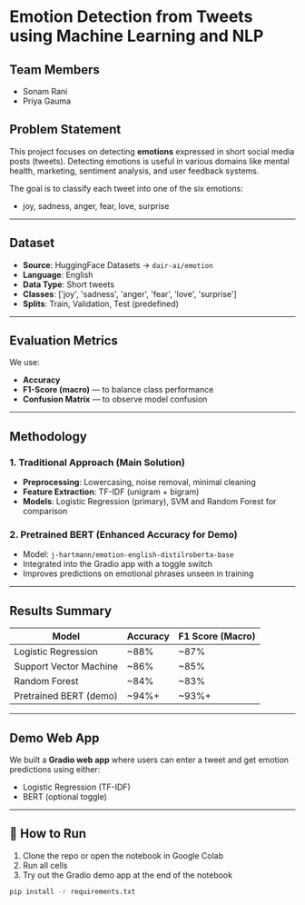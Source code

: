 # Emotion Detection from Tweets using Machine Learning and NLP

##  Team Members
- Sonam Rani
- Priya Gauma

## Problem Statement
This project focuses on detecting **emotions** expressed in short social media posts (tweets). Detecting emotions is useful in various domains like mental health, marketing, sentiment analysis, and user feedback systems.

The goal is to classify each tweet into one of the six emotions:
- joy, sadness, anger, fear, love, surprise

---

## Dataset
- **Source**: HuggingFace Datasets → `dair-ai/emotion`
- **Language**: English
- **Data Type**: Short tweets
- **Classes**: ['joy', 'sadness', 'anger', 'fear', 'love', 'surprise']
- **Splits**: Train, Validation, Test (predefined)

---

## Evaluation Metrics
We use:
- **Accuracy**
- **F1-Score (macro)** — to balance class performance
- **Confusion Matrix** — to observe model confusion

---

##  Methodology

### 1. Traditional Approach (Main Solution)
- **Preprocessing**: Lowercasing, noise removal, minimal cleaning
- **Feature Extraction**: TF-IDF (unigram + bigram)
- **Models**: Logistic Regression (primary), SVM and Random Forest for comparison

### 2. Pretrained BERT (Enhanced Accuracy for Demo)
- Model: `j-hartmann/emotion-english-distilroberta-base`
- Integrated into the Gradio app with a toggle switch
- Improves predictions on emotional phrases unseen in training

---

##  Results Summary

| Model                  | Accuracy | F1 Score (Macro) |
|------------------------|----------|------------------|
| Logistic Regression    | ~88%     | ~87%             |
| Support Vector Machine | ~86%     | ~85%             |
| Random Forest          | ~84%     | ~83%             |
| Pretrained BERT (demo) | ~94%+    | ~93%+            |

---

##  Demo Web App

We built a **Gradio web app** where users can enter a tweet and get emotion predictions using either:
- Logistic Regression (TF-IDF)
- BERT (optional toggle)


---

## 🧾 How to Run

1. Clone the repo or open the notebook in Google Colab
2. Run all cells
3. Try out the Gradio demo app at the end of the notebook

```bash
pip install -r requirements.txt
